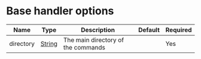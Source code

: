 # Base handler options

| Name      | Type                                                                                              | Description                        | Default | Required |
| --------- | ------------------------------------------------------------------------------------------------- | ---------------------------------- | ------- | -------- |
| directory | [String](https://developer.mozilla.org/en-US/docs/Web/JavaScript/Reference/Global_Objects/String) | The main directory of the commands |         | Yes      |
